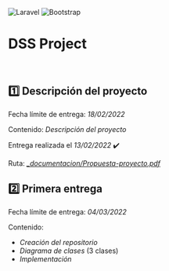 ![Laravel](https://img.shields.io/badge/laravel-%23FF2D20.svg?style=for-the-badge&logo=laravel&logoColor=white)
![Bootstrap](https://img.shields.io/badge/bootstrap-%23563D7C.svg?style=for-the-badge&logo=bootstrap&logoColor=white)

# DSS Project

<br>

## :one: Descripción del proyecto

Fecha límite de entrega: _18/02/2022_

Contenido: _Descripción del proyecto_

Entrega realizada el _13/02/2022_ ✔️

Ruta: [_\_documentacion/Propuesta-proyecto.pdf_](./\_documentacion/Propuesta-proyecto.pdf)
## :two: Primera entrega

Fecha límite de entrega: _04/03/2022_

Contenido:
- _Creación del repositorio_
- _Diagrama de clases_ (3 clases)
- _Implementación_
